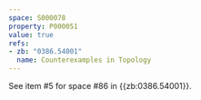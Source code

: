 ```yaml
---
space: S000078
property: P000051
value: true
refs:
- zb: "0386.54001"
  name: Counterexamples in Topology
---
```


See item #5 for space #86 in {{zb:0386.54001}}.
